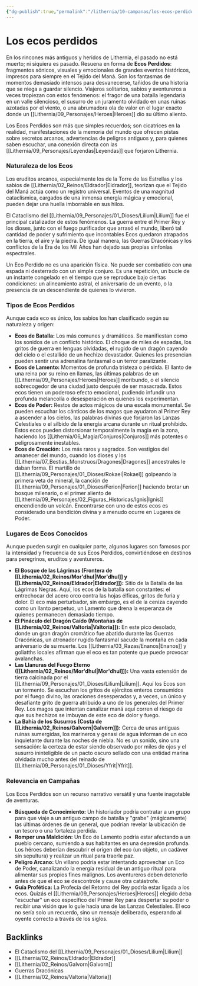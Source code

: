 ```yaml
---
{"dg-publish":true,"permalink":"/lithernia/10-campanas/los-ecos-perdidos/","title":"Los ecos perdidos","tags":["lithernia","lore","fenomeno","magia"]}
---
```


# Los ecos perdidos

En los rincones más antiguos y heridos de Lithernia, el pasado no está muerto; ni siquiera es pasado. Resuena en forma de **Ecos Perdidos**: fragmentos sónicos, visuales y emocionales de grandes eventos históricos, impresos para siempre en el Tejido del Maná. Son los fantasmas de momentos demasiado intensos para desvanecerse, tañidos de una historia que se niega a guardar silencio. Viajeros solitarios, sabios y aventureros a veces tropiezan con estos fenómenos: el fragor de una batalla legendaria en un valle silencioso, el susurro de un juramento olvidado en unas ruinas azotadas por el viento, o una abrumadora ola de valor en el lugar exacto donde un [[Lithernia/09_Personajes/Heroes\|Heroes]] dio su último aliento.

Los Ecos Perdidos son más que simples recuerdos; son cicatrices en la realidad, manifestaciones de la memoria del mundo que ofrecen pistas sobre secretos arcanos, advertencias de peligros antiguos y, para quienes saben escuchar, una conexión directa con las [[Lithernia/09_Personajes/Leyendas\|Leyendas]] que forjaron Lithernia.

### Naturaleza de los Ecos

Los eruditos arcanos, especialmente los de la Torre de las Estrellas y los sabios de [[Lithernia/02_Reinos/Eldrador\|Eldrador]], teorizan que el Tejido del Maná actúa como un registro universal. Eventos de una magnitud cataclísmica, cargados de una inmensa energía mágica y emocional, pueden dejar una huella imborrable en sus hilos.

El Cataclismo del [[Lithernia/09_Personajes/01_Dioses/Lilium\|Lilium]] fue el principal catalizador de estos fenómenos. La guerra entre el Primer Rey y los dioses, junto con el fuego purificador que arrasó el mundo, liberó tal cantidad de poder y sufrimiento que incontables Ecos quedaron atrapados en la tierra, el aire y la piedra. De igual manera, las Guerras Dracónicas y los conflictos de la Era de los Mil Años han dejado sus propias sinfonías espectrales.

Un Eco Perdido no es una aparición física. No puede ser combatido con una espada ni desterrado con un simple conjuro. Es una repetición, un bucle de un instante congelado en el tiempo que se reproduce bajo ciertas condiciones: un alineamiento astral, el aniversario de un evento, o la presencia de un descendiente de quienes lo vivieron.

### Tipos de Ecos Perdidos

Aunque cada eco es único, los sabios los han clasificado según su naturaleza y origen:

*   **Ecos de Batalla:** Los más comunes y dramáticos. Se manifiestan como los sonidos de un conflicto histórico. El choque de miles de espadas, los gritos de guerra en lenguas olvidadas, el rugido de un dragón cayendo del cielo o el estallido de un hechizo devastador. Quienes los presencian pueden sentir una adrenalina fantasmal o un terror paralizante.
*   **Ecos de Lamento:** Momentos de profunda tristeza o pérdida. El llanto de una reina por su reino en llamas, las últimas palabras de un [[Lithernia/09_Personajes/Heroes\|Heroes]] moribundo, o el silencio sobrecogedor de una ciudad justo después de ser masacrada. Estos ecos tienen un poderoso efecto emocional, pudiendo infundir una profunda melancolía o desesperación en quienes los experimentan.
*   **Ecos de Poder:** Restos de actos mágicos de una escala monumental. Se pueden escuchar los cánticos de los magos que ayudaron al Primer Rey a ascender a los cielos, las palabras divinas que forjaron las Lanzas Celestiales o el silbido de la energía arcana durante un ritual prohibido. Estos ecos pueden distorsionar temporalmente la magia en la zona, haciendo los [[Lithernia/06_Magia/Conjuros\|Conjuros]] más potentes o peligrosamente inestables.
*   **Ecos de Creación:** Los más raros y sagrados. Son vestigios del amanecer del mundo, cuando los dioses y los [[Lithernia/07_Bestias_Monstruos/Dragones\|Dragones]] ancestrales le daban forma. El martillo de [[Lithernia/09_Personajes/01_Dioses/Rokael\|Rokael]] golpeando la primera veta de mineral, la canción de [[Lithernia/09_Personajes/01_Dioses/Ferion\|Ferion]] haciendo brotar un bosque milenario, o el primer aliento de [[Lithernia/09_Personajes/02_Figuras_Historicas/Ignis\|Ignis]] encendiendo un volcán. Encontrarse con uno de estos ecos es considerado una bendición divina y a menudo ocurre en Lugares de Poder.

### Lugares de Ecos Conocidos

Aunque pueden surgir en cualquier parte, algunos lugares son famosos por la intensidad y frecuencia de sus Ecos Perdidos, convirtiéndose en destinos para peregrinos, eruditos y aventureros.

*   **El Bosque de las Lágrimas (Frontera de [[Lithernia/02_Reinos/Mor'dhul\|Mor'dhul]] y [[Lithernia/02_Reinos/Eldrador\|Eldrador]]):** Sitio de la Batalla de las Lágrimas Negras. Aquí, los ecos de la batalla son constantes: el entrechocar del acero orco contra las hojas élficas, gritos de furia y dolor. El eco más perturbador, sin embargo, es el de la ceniza cayendo como un llanto perpetuo, un Lamento que drena la esperanza de quienes permanecen demasiado tiempo.
*   **El Pináculo del Dragón Caído (Montañas de [[Lithernia/02_Reinos/Valtoria\|Valtoria]]):** En este pico desolado, donde un gran dragón cromático fue abatido durante las Guerras Dracónicas, un atronador rugido fantasmal sacude la montaña en cada aniversario de su muerte. Los [[Lithernia/03_Razas/Enanos\|Enanos]] y goliatths locales afirman que el eco es tan potente que puede provocar avalanchas.
*   **Las Llanuras del Fuego Eterno ([[Lithernia/02_Reinos/Mor'dhul\|Mor'dhul]]):** Una vasta extensión de tierra calcinada por el [[Lithernia/09_Personajes/01_Dioses/Lilium\|Lilium]]. Aquí los Ecos son un tormento. Se escuchan los gritos de ejércitos enteros consumidos por el fuego divino, las oraciones desesperadas y, a veces, un único y desafiante grito de guerra atribuido a uno de los generales del Primer Rey. Los magos que intentan canalizar maná aquí corren el riesgo de que sus hechizos se imbuyan de este eco de dolor y fuego.
*   **La Bahía de los Susurros (Costa de [[Lithernia/02_Reinos/Galvorn\|Galvorn]]):** Cerca de unas antiguas ruinas sumergidas, los marineros y genasi de agua informan de un eco inquietante durante las noches de niebla. No es un sonido, sino una sensación: la certeza de estar siendo observado por miles de ojos y el susurro ininteligible de un pacto oscuro sellado con una entidad marina olvidada mucho antes del reinado de [[Lithernia/09_Personajes/01_Dioses/Yfrit\|Yfrit]].

### Relevancia en Campañas

Los Ecos Perdidos son un recurso narrativo versátil y una fuente inagotable de aventuras.

*   **Búsqueda de Conocimiento:** Un historiador podría contratar a un grupo para que viaje a un antiguo campo de batalla y "grabe" (mágicamente) las últimas órdenes de un general, que podrían revelar la ubicación de un tesoro o una fortaleza perdida.
*   **Romper una Maldición:** Un Eco de Lamento podría estar afectando a un pueblo cercano, sumiendo a sus habitantes en una depresión profunda. Los héroes deberían descubrir el origen del eco (un objeto, un cadáver sin sepultura) y realizar un ritual para traerle paz.
*   **Peligro Arcano:** Un villano podría estar intentando aprovechar un Eco de Poder, canalizando la energía residual de un antiguo ritual para alimentar sus propios fines malignos. Los aventureros deben detenerlo antes de que el eco se descontrole y cause otra catástrofe.
*   **Guía Profética:** La Profecía del Retorno del Rey podría estar ligada a los ecos. Quizás el [[Lithernia/09_Personajes/Heroes\|Heroes]] elegido deba "escuchar" un eco específico del Primer Rey para despertar su poder o recibir una visión que lo guíe hacia una de las Lanzas Celestiales. El eco no sería solo un recuerdo, sino un mensaje deliberado, esperando al oyente correcto a través de los siglos.

## Backlinks
- El Cataclismo del [[Lithernia/09_Personajes/01_Dioses/Lilium\|Lilium]]
- [[Lithernia/02_Reinos/Eldrador\|Eldrador]]
- [[Lithernia/02_Reinos/Galvorn\|Galvorn]]
- Guerras Dracónicas
- [[Lithernia/02_Reinos/Valtoria\|Valtoria]]
